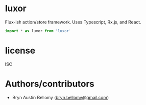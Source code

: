 
# luxor

Flux-ish action/store framework.  Uses Typescript, Rx.js, and React.

```typescript
import * as luxor from 'luxor'
```


# license

ISC

# Authors/contributors

- Bryn Austin Bellomy (<bryn.bellomy@gmail.com>)

